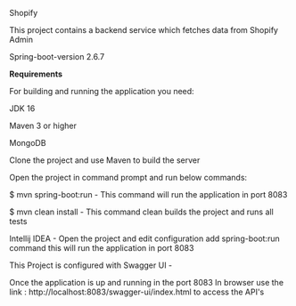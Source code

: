 Shopify

This project contains a backend service which fetches data from Shopify Admin

Spring-boot-version 2.6.7

**Requirements**

For building and running the application you need:

JDK 16 

Maven 3 or higher

MongoDB

Clone the project and use Maven to build the server

Open the project in command prompt and run below commands:

$ mvn spring-boot:run  - This command will run the application in port 8083

$ mvn clean install - This command clean builds the project and runs all tests

Intellij IDEA - Open the project and edit configuration add spring-boot:run command this will run 
the application in port 8083

This Project is configured with Swagger UI -

Once the application is up and running in the port 8083
In browser use the link : http://localhost:8083/swagger-ui/index.html to access the API's

 


